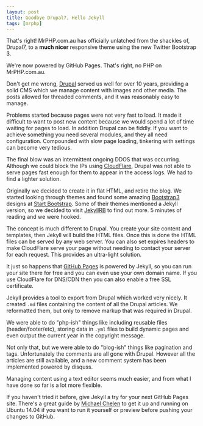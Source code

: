 ```yaml
---
layout: post
title: Goodbye Drupal7, Hello Jekyll
tags: [mrphp]
---
```

That's right!  MrPHP.com.au has officially unlatched from the shackles of, Drupal7, to a <strong>much nicer</strong> responsive theme using the new Twitter Bootstrap 3.

We're now powered by GitHub Pages.  That's right, no PHP on MrPHP.com.au.

<!--break-->

Don't get me wrong, <a href="http://drupal.org/">Drupal</a> served us well for over 10 years, providing a solid CMS which we manage content with images and other media.  The posts allowed for threaded comments, and it was reasonably easy to manage.

Problems started because pages were not very fast to load.  It made it difficult to want to post new content because we would spend a lot of time waiting for pages to load.  In addition Drupal can be fiddly.  If you want to achieve something you need several modules, and they all need configuration.  Compounded with slow page loading, tinkering with settings can become very tedious.  

The final blow was an intermittent ongoing DDOS that was occurring.  Although we could block the IPs using <a href="https://www.cloudflare.com/">CloudFlare</a>, Drupal was not able to serve pages fast enough for them to appear in the access logs.  We had to find a lighter solution.

Originally we decided to create it in flat HTML, and retire the blog.  We started looking through themes and found some amazing <a href="http://getbootstrap.com/">Bootstrap3</a> designs at <a href="http://startbootstrap.com/">Start Bootstrap</a>.  Some of their themes mentioned a Jekyll version, so we decided to visit <a href="http://jekyllrb.com/">JekyllRB</a> to find out more. 5 minutes of reading and we were hooked.

The concept is much different to Drupal.  You create your site content and templates, then Jekyll will build the HTML files.  Once this is done the HTML files can be served by any web server.  You can also set expires headers to make CloudFlare serve your page without needing to contact your server for each request.  This provides an ultra-light solution.
 
It just so happens that <a href="https://pages.github.com/">GitHub Pages</a> is powered by Jekyll, so you can run your site there for free and you can even use your own domain name.  If you use CloudFlare for DNS/CDN then you can also enable a free SSL certificate. 

Jekyll provides a tool to export from Drupal which worked very nicely. It created `.md` files containing the content of all the Drupal articles.  We reformatted them, but only to remove markup that was required in Drupal.

We were able to do "php-ish" things like including reusable files (header/footer/etc), storing data in `.yml` files to build dynamic pages and even output the current year in the copyright message. 

Not only that, but we were able to do "blog-ish" things like pagination and tags.  Unfortunately the comments are all gone with Drupal.  However all the articles are still available, and a new comment system has been implemented powered by disquss.
 
Managing content using a text editor seems much easier, and from what I have done so far is a lot more flexible.

If you haven't tried it before, give Jekyll a try for your next GitHub Pages site.  There's a great guide by <a href="http://michaelchelen.net/81fa/install-jekyll-2-ubuntu-14-04/">Michael Chelen</a> to get it up and running on Ubuntu 14.04 if you want to run it yourself or preview before pushing your changes to GitHub.  